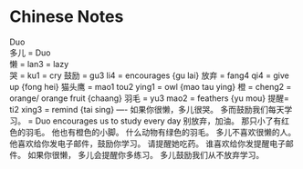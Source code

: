 # Chinese Notes

Duo\
多儿 = Duo\
懒 = lan3 = lazy\
哭 = ku1 = cry
鼓励 = gu3 li4 = encourages {gu lai}
放弃 = fang4 qi4 = give up {fong hei}
猫头鹰 = mao1 tou2 ying1 = owl {mao tau ying}
橙 = cheng2 = orange/ orange fruit {chaang}
羽毛 = yu3 mao2 = feathers {yu mou}
提醒= ti2 xing3 = remind {tai sing}
—-
如果你很懒，多儿很哭。
多而鼓励我们每天学习。 = Duo encourages us to study every day
别放弃，加油。
那只小了有红色的羽毛。
他也有橙色的小脚。
什么动物有绿色的羽毛。
多儿不喜欢很懒的人。
他喜欢给你发电子邮件，鼓励你学习。
请提醒她吃药。
谁喜欢给你发提醒电子邮件。
如果你很懒， 多儿会提醒你多练习。
多儿鼓励我们从不放弃学习。
